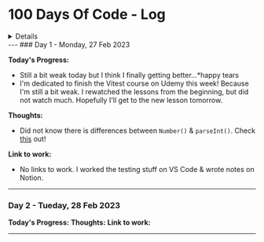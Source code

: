 # 100 Days Of Code - Log
<details>
### Saturday, 25 Feb 2023 (DELETED)

Round 2 first thought: I was failed at day 21. I'll try my best for this round! DONT GIVE UP CHIN YING!!

**Today's Progress:**
- I did a coding challenge yesterday and tried to write a test but I got into error and error & I was able to solve it today. This [article](https://stackoverflow.com/questions/59443525/require-not-working-in-module-type-nodejs-script) saved me.
- Did an OOP coding challenge. I will do more OOP coding challenges from now on.

**Thoughts:**
- `require` & `import` are from different "version" of JS. 
- `require` is from **CommonJS-like Node.js native modules** & `import` is from **ESM (JavaScript modules, type = "module")**

- Date.toString() will return returns a string representing the specified Date object interpreted in the **local timezone**.

**Link to work:** 
- I cant share my coding challenge nor my test.
- [Help Grinch steal Christmas from JS programmers](https://www.codewars.com/kata/63387232198a4c00286aa349/solutions/javascript)

---
 
### Sunday, 26 Feb 2023 (DELETED)
Was sick and in bed all day... :( I just want to get well soon!!! 
I will restart the count.

</details>
---
### Day 1 - Monday, 27 Feb 2023

**Today's Progress:**
- Still a bit weak today but I think I finally getting better...*happy tears
- I'm dedicated to finish the Vitest course on Udemy this week! Because I'm still a bit weak. I rewatched the lessons from the beginning, but did not watch much. Hopefully I'll get to the new lesson tomorrow.

**Thoughts:**
- Did not know there is differences between `Number()` & `parseInt()`. Check [this](https://thisthat.dev/number-constructor-vs-parse-int/#:~:text=Number()%20converts%20the%20type%20whereas%20parseInt%20parses%20the%20value%20of%20input.&text=As%20you%20see%2C%20parseInt%20will,to%20convert%20the%20entire%20string.) out!

**Link to work:** 
- No links to work. I worked the testing stuff on VS Code & wrote notes on Notion.

---
### Day 2 - Tueday, 28 Feb 2023

**Today's Progress:**
**Thoughts:**
**Link to work:** 

---


